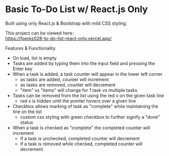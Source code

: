 # Basic To-Do List w/ React.js Only

Built using only React.js & Bootstrap with mild CSS styling.

This project can be viewed here:<br>
https://fperez028-to-do-list-react-only.vercel.app/

Features & Functionality<br>
- On load, list is empty
- Tasks are added by typing them into the input field and pressing the Enter key
- When a task is added, a task counter will appear in the lower left corner
    - as tasks are added, counter will increment
    - as tasks are removed, counter will decrement
    - "item" vs "items" will change for 1 task vs multiple tasks
- Tasks can be removed from the list using the red x on the given task line
    - red x is hidden until the pointer hovers over a given line
- Checkbox allows marking of task as "complete" while maintaining the line on the list
    - custom css styling with green checkbox to further signify a "done" status
- When a task is checked as "complete" the completed counter will increment
    - if a task is unchecked, completed counter will decrement
    - if a task is removed while checked, completed counter will decrement